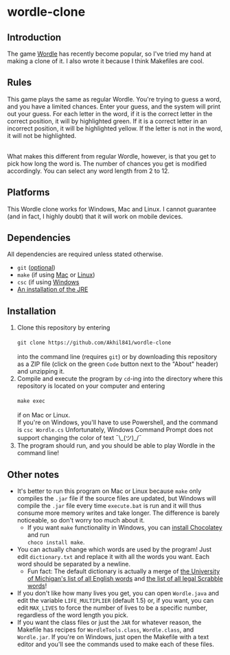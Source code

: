 # wordle-clone
## Introduction

The game [Wordle](https://en.wikipedia.org/wiki/Wordle) has recently become popular, so I've tried my hand at making a clone of it. I also wrote it because I think Makefiles are cool.

## Rules

This game plays the same as regular Wordle. You're trying to guess a word, and you have a limited chances. Enter your guess, and the system will print out your guess. For each letter in the word, if it is the correct letter in the correct position, it will by highlighted green. If it is a correct letter in an incorrect position, it will be highlighted yellow. If the letter is not in the word, it will not be highlighted.<br><br>

What makes this different from regular Wordle, however, is that you get to pick how long the word is. The number of chances you get is modified accordingly. You can select any word length from 2 to 12.

## Platforms

This Wordle clone works for Windows, Mac and Linux.
I cannot guarantee (and in fact, I highly doubt) that it will work on mobile devices.

## Dependencies

All dependencies are required unless stated otherwise.<br>

* `git` ([optional](https://git-scm.com/downloads))<br>
* `make` (if using [Mac](https://stackoverflow.com/a/10265766) or [Linux](https://askubuntu.com/a/1363822))<br>
* `csc` (if using [Windows](https://www.geeksforgeeks.org/how-to-execute-c-sharp-program-on-cmd-command-line/)<br>
* [An installation of the JRE](https://www.java.com/en/download)

## Installation

1. Clone this repository by entering<br><br>
```git clone https://github.com/Akhil841/wordle-clone```<br><br>
into the command line (requires `git`) or by downloading this repository as a ZIP file (click on the green `Code` button next to the "About" header) and unzipping it.
2. Compile and execute the program by `cd`-ing into the directory where this repository is located on your computer and entering<br><br>
```make exec```<br><br>
if on Mac or Linux.<br>
If you're on Windows, you'll have to use Powershell, and the command is
```csc Wordle.cs```
Unfortunately, Windows Command Prompt does not support changing the color of text ¯\\\_(ツ)\_/¯
3. The program should run, and you should be able to play Wordle in the command line!

## Other notes

* It's better to run this program on Mac or Linux because `make` only compiles the `.jar` file if the source files are updated, but Windows will compile the `.jar` file every time `execute.bat` is run and it will thus consume more memory writes and take longer. The difference is barely noticeable, so don't worry too much about it.
   * If you want `make` functionality in Windows, you can [install Chocolatey](https://stackoverflow.com/a/32127632) and run<br>
   ```choco install make```.
* You can actually change which words are used by the program! Just edit `dictionary.txt` and replace it with all the words you want. Each word should be separated by a newline.
   * Fun fact: The default dictionary is actually a merge of [the University of Michigan's list of all English words](http://www-personal.umich.edu/~jlawler/wordlist) and [the list of all legal Scrabble words](https://github.com/Urmomfarter/WWF-Cheat/blob/master/enable1.txt)!
* If you don't like how many lives you get, you can open `Wordle.java` and edit the variable `LIFE_MULTIPLIER` (default 1.5) or, if you want, you can edit `MAX_LIVES` to force the number of lives to be a specific number, regardless of the word length you pick.
* If you want the class files or just the `JAR` for whatever reason, the Makefile has recipes for `WordleTools.class`, `Wordle.class`, and `Wordle.jar`. If you're on Windows, just open the Makefile with a text editor and you'll see the commands used to make each of these files.
